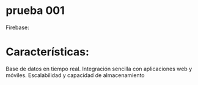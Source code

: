 # prueba 001

Firebase:

# Características:
Base de datos en tiempo real.
Integración sencilla con aplicaciones web y móviles.
Escalabilidad y capacidad de almacenamiento

